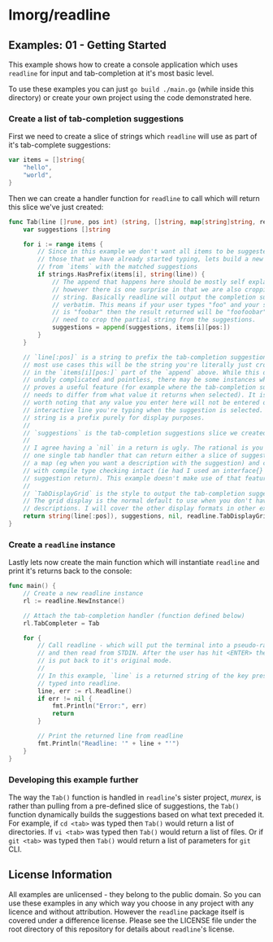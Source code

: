 # lmorg/readline

## Examples: 01 - Getting Started

This example shows how to create a console application which uses `readline`
for input and tab-completion at it's most basic level.

To use these examples you can just `go build ./main.go` (while inside this
directory) or create your own project using the code demonstrated here.

### Create a list of tab-completion suggestions

First we need to create a slice of strings which `readline` will use as part of
it's tab-complete suggestions:

```go
var items = []string{
	"hello",
	"world",
}
```

Then we can create a handler function for `readline` to call which will return
this slice we've just created:

```go
func Tab(line []rune, pos int) (string, []string, map[string]string, readline.TabDisplayType) {
	var suggestions []string

	for i := range items {
		// Since in this example we don't want all items to be suggested, only
		// those that we have already started typing, lets build a new slice
		// from `items` with the matched suggestions
		if strings.HasPrefix(items[i], string(line)) {
			// The append that happens here should be mostly self explanatory
			// however there is one surprise in that we are also cropping the
			// string. Basically readline will output the completion suggestions
			// verbatim. This means if your user types "foo" and your suggestion
			// is "foobar" then the result returned will be "foofoobar". So you
			// need to crop the partial string from the suggestions.
			suggestions = append(suggestions, items[i][pos:])
		}
	}

	// `line[:pos]` is a string to prefix the tab-completion suggestions. For
	// most use cases this will be the string you're literally just cropped out
	// in the `items[i][pos:]` part of the `append` above. While this does seem
	// unduly complicated and pointless, there may be some instances where this
	// proves a useful feature (for example where the tab-completion suggestion
	// needs to differ from what value it returns when selected). It is also
	// worth noting that any value you enter here will not be entered on to the
	// interactive line you're typing when the suggestion is selected. ie this
	// string is a prefix purely for display purposes.
	//
	// `suggestions` is the tab-completion suggestions slice we created above.
	//
	// I agree having a `nil` in a return is ugly. The rational is you can have
	// one single tab handler that can return either a slice of suggestions or
	// a map (eg when you want a description with the suggestion) and can do so
	// with compile type checking intact (ie had I used an interface{} for the
	// suggestion return). This example doesn't make use of that feature.
	//
	// `TabDisplayGrid` is the style to output the tab-completion suggestions.
	// The grid display is the normal default to use when you don't have
	// descriptions. I will cover the other display formats in other examples.
	return string(line[:pos]), suggestions, nil, readline.TabDisplayGrid
}
```

### Create a `readline` instance

Lastly lets now create the main function which will instantiate `readline` and
print it's returns back to the console:


```go
func main() {
	// Create a new readline instance
	rl := readline.NewInstance()

	// Attach the tab-completion handler (function defined below)
	rl.TabCompleter = Tab

	for {
		// Call readline - which will put the terminal into a pseudo-raw mode
		// and then read from STDIN. After the user has hit <ENTER> the terminal
		// is put back to it's original mode.
		//
		// In this example, `line` is a returned string of the key presses
		// typed into readline.
		line, err := rl.Readline()
		if err != nil {
			fmt.Println("Error:", err)
			return
		}

		// Print the returned line from readline
		fmt.Println("Readline: '" + line + "'")
	}
}
```

### Developing this example further

The way the `Tab()` function is handled in `readline`'s sister project, _murex_,
is rather than pulling from a pre-defined slice of suggestions, the `Tab()`
function dynamically builds the suggestions based on what text preceded it.
For example, if `cd <tab>` was typed then `Tab()` would return a list of
directories. If `vi <tab>` was typed then `Tab()` would return a list of files.
Or if `git <tab>` was typed then `Tab()` would return a list of parameters for
`git` CLI.

## License Information

All examples are unlicensed - they belong to the public domain. So you can use
these examples in any which way you choose in any project with any licence and
without attribution. However the `readline` package itself is covered under a
difference license. Please see the LICENSE file under the root directory of
this repository for details about `readline`'s license.

